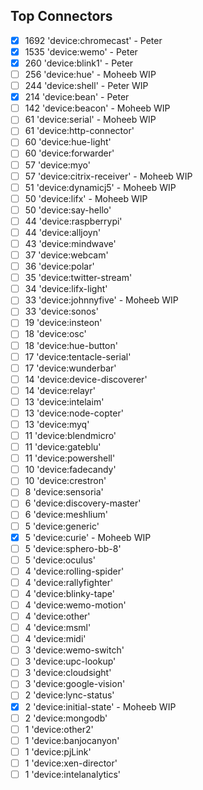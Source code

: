 ## Top Connectors

- [x] 1692 'device:chromecast' - Peter
- [x] 1535 'device:wemo' - Peter
- [x] 260 'device:blink1' - Peter
- [ ] 256 'device:hue' - Moheeb WIP
- [ ] 244 'device:shell' - Peter WIP
- [x] 214 'device:bean' - Peter
- [ ] 142 'device:beacon' - Moheeb WIP
- [ ] 61 'device:serial' - Moheeb WIP
- [ ] 61 'device:http-connector'
- [ ] 60 'device:hue-light'
- [ ] 60 'device:forwarder'
- [ ] 57 'device:myo'
- [ ] 57 'device:citrix-receiver' - Moheeb WIP
- [ ] 51 'device:dynamicj5' - Moheeb WIP
- [ ] 50 'device:lifx' - Moheeb WIP
- [ ] 50 'device:say-hello'
- [ ] 44 'device:raspberrypi'
- [ ] 44 'device:alljoyn'
- [ ] 43 'device:mindwave'
- [ ] 37 'device:webcam'
- [ ] 36 'device:polar'
- [ ] 35 'device:twitter-stream'
- [ ] 34 'device:lifx-light'
- [ ] 33 'device:johnnyfive' - Moheeb WIP
- [ ] 33 'device:sonos'
- [ ] 19 'device:insteon'
- [ ] 18 'device:osc'
- [ ] 18 'device:hue-button'
- [ ] 17 'device:tentacle-serial'
- [ ] 17 'device:wunderbar'
- [ ] 14 'device:device-discoverer'
- [ ] 14 'device:relayr'
- [ ] 13 'device:intelaim'
- [ ] 13 'device:node-copter'
- [ ] 13 'device:myq'
- [ ] 11 'device:blendmicro'
- [ ] 11 'device:gateblu'
- [ ] 11 'device:powershell'
- [ ] 10 'device:fadecandy'
- [ ] 10 'device:crestron'
- [ ] 8 'device:sensoria'
- [ ] 6 'device:discovery-master'
- [ ] 6 'device:meshlium'
- [ ] 5 'device:generic'
- [x] 5 'device:curie' - Moheeb WIP
- [ ] 5 'device:sphero-bb-8'
- [ ] 5 'device:oculus'
- [ ] 4 'device:rolling-spider'
- [ ] 4 'device:rallyfighter'
- [ ] 4 'device:blinky-tape'
- [ ] 4 'device:wemo-motion'
- [ ] 4 'device:other'
- [ ] 4 'device:msml'
- [ ] 4 'device:midi'
- [ ] 3 'device:wemo-switch'
- [ ] 3 'device:upc-lookup'
- [ ] 3 'device:cloudsight'
- [ ] 3 'device:google-vision'
- [ ] 2 'device:lync-status'
- [x] 2 'device:initial-state' - Moheeb WIP
- [ ] 2 'device:mongodb'
- [ ] 1 'device:other2'
- [ ] 1 'device:banjocanyon'
- [ ] 1 'device:pjLink'
- [ ] 1 'device:xen-director'
- [ ] 1 'device:intelanalytics'
